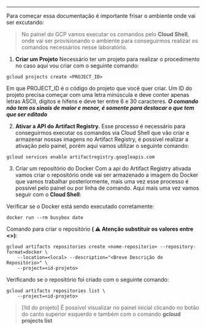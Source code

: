 ----------

Para começar essa documentação é importante frisar o ambiente onde vai ser excutando: 

> No painel do GCP vamos executar os comandos pelo **Cloud Shell**, onde vai ser provisionando o ambiente para conseguirmos realizar os comandos necessários nesse laboratório. 

1. **Criar um Projeto** 
	Necessário ter um projeto para realizar o procedimento no caso aqui vou criar com o seguinte comando: 

```
gcloud projects create <PROJECT_ID>
```

Em que PROJECT_ID é o código do projeto que você quer criar. Um ID do projeto precisa começar com uma letra minúscula e deve conter apenas letras ASCII, dígitos e hifens e deve ter entre 6 e 30 caracteres. ***O comando não tem os sinais de maior e menor, é somente para destacar o que tem que ser editado*** 

2. **Ativar a API do Artifact Registry.**
	 Esse processo é necessário para conseguirmos executar os comandos via Cloud Shell que vão criar e armazenar nossas imagens no Artifact Registry, é possível realizar a ativação pelo painel, porém aqui vamos utilizar o seguinte comando: 

```
gcloud services enable artifactregistry.googleapis.com
```

3.  Criar um repositório do Docker
	Com a api do Artifact Registry ativada vamos criar o repositório onde vai ser armazenado a imagem do Docker que vamos trabalhar posteriormente, mais uma vez esse processo é possível pelo painel ou por linha de comando. Aqui mais uma vez vamos seguir com o **Cloud Shell**: 


Verificar se o Docker está sendo executado corretamente: 
```
docker run --rm busybox date
```

Comando para criar o repositório **( ⚠️ Atenção substituir os valores entre <>)**: 
```
gcloud artifacts repositories create <nome-repositorio> --repository-format=docker \
    --location=<local> --description="<Breve Descrição do Repositório>" \
    --project=<id-projeto>
```

Verificando se o repositório foi criado com o seguinte comando: 
```
gcloud artifacts repositories list \
    --project=<id-projeto>
```

> [!Id do projeto]
>É possível visualizar no painel inicial clicando no botão do canto superior esquerdo e também com o comando  **gcloud projects list**



